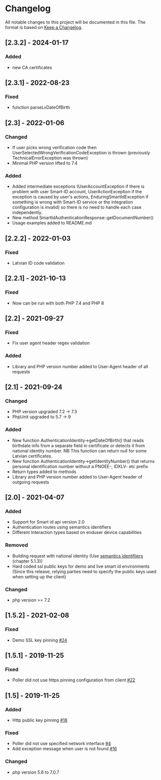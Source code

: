 # Changelog
All notable changes to this project will be documented in this file.
The format is based on [Keep a Changelog](https://keepachangelog.com/en/1.0.0/).

## [2.3.2] - 2024-01-17
### Added
- new CA certificates

## [2.3.1] - 2022-08-23
### Fixed
- function parseLvDateOfBirth

## [2.3] - 2022-01-06

### Changed
- If user picks wrong verification code then UserSelectedWrongVerificationCodeException is thrown (previously TechnicalErrorException was thrown)
- Minimal PHP version lifted to 7.4

### Added
- Added intermediate exceptions (UserAccountException if there is problem with user Smart-ID account, UserActionException if the exception is caused by user's actions, EnduringSmartIdException if something is wrong with Smart-ID service or the integration configuration is invalid) so there is no need to handle each case independently.
- New method SmartIdAuthenticationResponse::getDocumentNumber()
- Usage examples added to README.md

## [2.2.2] - 2022-01-03

### Fixed
- Latvian ID code validation

## [2.2.1] - 2021-10-13

### Fixed
- Now can be run with both PHP 7.4 and PHP 8

## [2.2] - 2021-09-27

### Fixed
- Fix user agent header regex validation

### Added 
- Library and PHP version number added to User-Agent header of all requests

## [2.1] - 2021-09-24

### Changed
- PHP version upgraded 7.2 -> 7.3
- PhpUnit upgraded to 5.7 -> 9

### Added 
- New function AuthenticationIdentity->getDateOfBirth() that reads birthdate info from a separate field in certificate or detects it from national identity number.
NB This function can return null for some Latvian certificates.
- New function AuthenticationIdentity->getIdentityNumber() that returns personal identification number without a PNOEE-, IDXLV- etc prefix
- Return types added to methods
- Library and PHP version number added to User-Agent header of outgoing requests

## [2.0] - 2021-04-07

### Added
- Support for Smart id api version 2.0
- Authentication routes using semantics identifiers
- Different Interaction types based on enduser device capabilities

### Removed
- Building request with national identity (Use [semantics identifiiers](https://www.etsi.org/deliver/etsi_en/319400_319499/31941201/01.01.01_60/en_31941201v010101p.pdf) (chapter 5.1.3))
- Hard coded ssl public keys for demo and live smart id environments (Since this release, relying parties need to specify the public keys used when setting up the client)

### Changed
- php version >= 7.2 

## [1.5.2] - 2021-02-08

### Fixed
- Demo SSL key pinning [#24](https://github.com/SK-EID/smart-id-php-client/issues/24)

## [1.5.1] - 2019-11-25

### Fixed
- Poller did not use https pinning configuration from client [#22](https://github.com/SK-EID/smart-id-php-client/pull/22)

## [1.5] - 2019-11-25

### Added
- Http public key pinning [#18](https://github.com/SK-EID/smart-id-php-client/pull/18)

### Fixed
- Poller did not use specified network interface [#4](https://github.com/SK-EID/smart-id-php-client/issues/4)
- Add exception message when user is not found [#16](https://github.com/SK-EID/smart-id-php-client/pull/16)

### Changed
- php version 5.6 to 7.0.7
